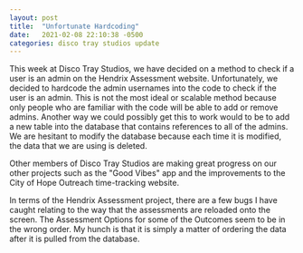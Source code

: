 ```yaml
---
layout: post
title:  "Unfortunate Hardcoding"
date:   2021-02-08 22:10:38 -0500
categories: disco tray studios update
---
```

This week at Disco Tray Studios, we have decided on a method to check if a user is an admin on the Hendrix Assessment website. Unfortunately, we decided to hardcode the admin usernames into the code to check if the user is an admin. This is not the most ideal or scalable method because only people who are familiar with the code will be able to add or remove admins. Another way we could possibly get this to work would to be to add a new table into the database that contains references to all of the admins. We are hesitant to modify the database because each time it is modified, the data that we are using is deleted.

Other members of Disco Tray Studios are making great progress on our other projects such as the "Good Vibes" app and the improvements to the City of Hope Outreach time-tracking website.

In terms of the Hendrix Assessment project, there are a few bugs I have caught relating to the way that the assessments are reloaded onto the screen. The Assessment Options for some of the Outcomes seem to be in the wrong order. My hunch is that it is simply a matter of ordering the data after it is pulled from the database.
